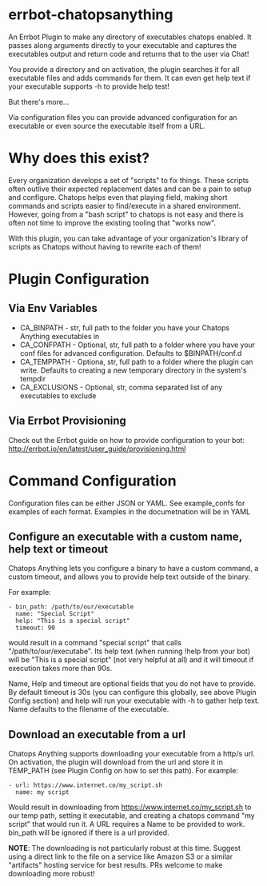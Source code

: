 # errbot-chatopsanything
An Errbot Plugin to make any directory of executables chatops enabled. It passes along arguments directly to your
executable and captures the executables output and return code and returns that to the user via Chat!

You provide a directory and on activation, the plugin searches it for all executable files and adds commands for them. 
It can even get help text if your executable supports -h to provide help test!

But there's more...

Via configuration files you can provide advanced configuration for an executable or even source the executable itself
from a URL.

# Why does this exist?
Every organization develops a set of "scripts" to fix things. These scripts often outlive their expected replacement dates
and can be a pain to setup and configure. Chatops helps even that playing field, making short commands and scripts easier
to find/execute in a shared environment. However, going from a "bash script" to chatops is not easy and there is often 
not time to improve the existing tooling that "works now".

With this plugin, you can take advantage of your organization's library of scripts as Chatops without having to rewrite
each of them!

# Plugin Configuration
## Via Env Variables
* CA_BINPATH - str, full path to the folder you have your Chatops Anything executables in
* CA_CONFPATH - Optional, str, full path to a folder where you have your conf files for advanced configuration. Defaults to $BINPATH/conf.d
* CA_TEMPPATH - Optiona, str, full path to a folder where the plugin can write. Defaults to creating a new temporary directory in the system's tempdir
* CA_EXCLUSIONS - Optional, str, comma separated list of any executables to exclude

## Via Errbot Provisioning
Check out the Errbot guide on how to provide configuration to your bot: http://errbot.io/en/latest/user_guide/provisioning.html

# Command Configuration
Configuration files can be either JSON or YAML. See example_confs for examples of each format. Examples in the documetnation
will be in YAML

## Configure an executable with a custom name, help text or timeout

Chatops Anything lets you configure a binary to have a custom command, a custom timeout, and allows you to provide
help text outside of the binary. 

For example:

    - bin_path: /path/to/our/executable
      name: "Special Script"
      help: "This is a special script"
      timeout: 90
      
would result in a command "special script" that calls "/path/to/our/executabe". Its help text (when running !help from your bot)
will be "This is a special script" (not very helpful at all) and it will timeout if execution takes more than 90s.

Name, Help and timeout are optional fields that you do not have to provide. By default timeout is 30s (you can configure this globally, see above Plugin Config section)
and help will run your executable with -h to gather help text. Name defaults to the filename of the executable.

## Download an executable from a url
Chatops Anything supports downloading your executable from a http/s url. On activation, the plugin will download from the url and 
store it in TEMP_PATH (see Plugin Config on how to set this path). For example:

    - url: https://www.internet.co/my_script.sh
      name: my script
      
Would result in downloading from https://www.internet.co/my_script.sh to our temp path, setting it executable, and
creating a chatops command "my script" that would run it. A URL requires a Name to be provided to work. bin_path will
be ignored if there is a url provided.

**NOTE**: The downloading is not particularly robust at this time. Suggest using a direct link to the file on a service
like Amazon S3 or a similar "artifacts" hosting service for best results. PRs welcome to make downloading more robust!
